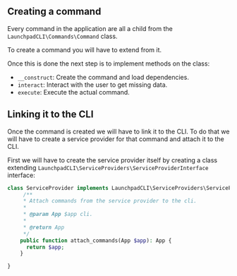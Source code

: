 
## Creating a command

Every command in the application are all a child from the `LaunchpadCLI\Commands\Command` class.

To create a command you will have to extend from it.

Once this is done the next step is to implement methods on the class:
- `__construct`: Create the command and load dependencies.
- `interact`: Interact with the user to get missing data.
- `execute`: Execute the actual command.

## Linking it to the CLI

Once the command is created we will have to link it to the CLI. To do that we will have to create a service provider for that command and attach it to the CLI.

First we will have to create the service provider itself by creating a class extending `LaunchpadCLI\ServiceProviders\ServiceProviderInterface` interface:
```php
class ServiceProvider implements LaunchpadCLI\ServiceProviders\ServiceProviderInterface {
     /**
     * Attach commands from the service provider to the cli.
     *
     * @param App $app cli.
     *
     * @return App
     */
    public function attach_commands(App $app): App {
      return $app;
    }

}
```
